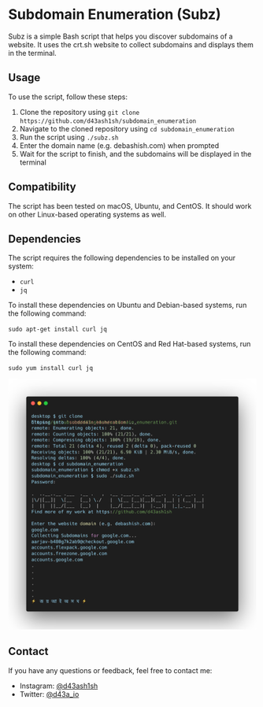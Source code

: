 # Subdomain Enumeration (Subz)

Subz is a simple Bash script that helps you discover subdomains of a website. It uses the crt.sh website to collect subdomains and displays them in the terminal.

## Usage

To use the script, follow these steps:

1. Clone the repository using `git clone https://github.com/d43ash1sh/subdomain_enumeration`
2. Navigate to the cloned repository using `cd subdomain_enumeration`
3. Run the script using `./subz.sh`
4. Enter the domain name (e.g. debashish.com) when prompted
5. Wait for the script to finish, and the subdomains will be displayed in the terminal

## Compatibility

The script has been tested on macOS, Ubuntu, and CentOS. It should work on other Linux-based operating systems as well.

## Dependencies

The script requires the following dependencies to be installed on your system:

- `curl`
- `jq`

To install these dependencies on Ubuntu and Debian-based systems, run the following command:

`sudo apt-get install curl jq`

To install these dependencies on CentOS and Red Hat-based systems, run the following command:

`sudo yum install curl jq`

![Screenshot](./subdomain_enumeration.png)

## Contact

If you have any questions or feedback, feel free to contact me:

- Instagram: [@d43ash1sh](https://www.instagram.com/d43ash1sh/)
- Twitter: [@d43a_io](https://twitter.com/d43a_io)
